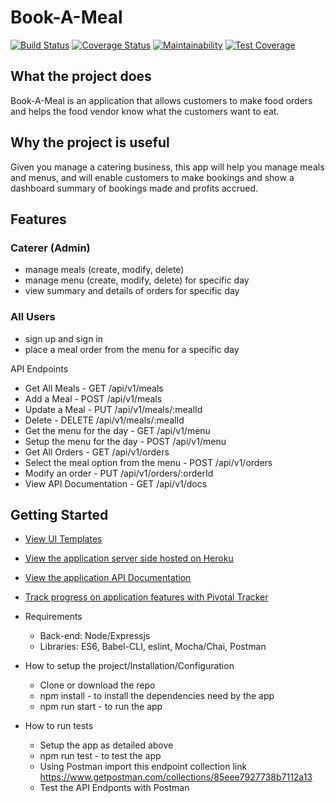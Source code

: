 # Book-A-Meal

[![Build Status](https://travis-ci.org/ozimos/Book-A-Meal.svg?branch=develop)](https://travis-ci.org/ozimos/Book-A-Meal)
[![Coverage Status](https://coveralls.io/repos/github/ozimos/Book-A-Meal/badge.svg?branch=develop)](https://coveralls.io/github/ozimos/Book-A-Meal?branch=develop)
[![Maintainability](https://api.codeclimate.com/v1/badges/77dae76840f23281165a/maintainability)](https://codeclimate.com/github/ozimos/Book-A-Meal/maintainability)
[![Test Coverage](https://api.codeclimate.com/v1/badges/77dae76840f23281165a/test_coverage)](https://codeclimate.com/github/ozimos/Book-A-Meal/test_coverage)

## What the project does

Book-A-Meal is an application that allows customers to make food orders and helps the food
vendor know what the customers want to eat.

## Why the project is useful

Given you manage a catering business, this app will help you manage meals and menus, and will enable customers to make bookings and show a dashboard summary of bookings made and profits accrued.

## Features

### Caterer (Admin)

* manage meals (create, modify, delete)
* manage menu (create, modify, delete) for specific day
* view summary and details of orders for specific day

### All Users

* sign up and sign in
* place a meal order from the menu for a specific day

API Endpoints

* Get All Meals  - GET /api/v1/meals
* Add a Meal  - POST /api/v1/meals
* Update a Meal  - PUT /api/v1/meals/:mealId
* Delete - DELETE /api/v1/meals/:mealId
* Get the menu for the day - GET /api/v1/menu
* Setup the menu for the day - POST /api/v1/menu
* Get All Orders  - GET /api/v1/orders
* Select the meal option from the menu  - POST /api/v1/orders
* Modify an order  - PUT /api/v1/orders/:orderId
* View API Documentation  - GET /api/v1/docs

## Getting Started

* [View UI Templates](<https://ozimos.github.io/Book-A-Meal/UI> "Github Project Hosting")
* [View the application server side hosted on Heroku](https://book-a-meal-andela-31.herokuapp.com/)
* [View the application API Documentation](https://book-a-meal-andela-31.herokuapp.com/api/v1/docs)
* [Track progress on application features with Pivotal Tracker](<https://www.pivotaltracker.com/n/projects/2165548> "Pivotal Tracker Project")
* Requirements

  * Back-end: Node/Expressjs
  * Libraries: ES6, Babel-CLI, eslint, Mocha/Chai, Postman

* How to setup the project/Installation/Configuration

  * Clone or download the repo
  * npm install - to install the dependencies need by the app
  * npm run start - to run the app

* How to run tests
  * Setup the app as detailed above
  * npm run test - to test the app
  * Using Postman import this endpoint collection link <https://www.getpostman.com/collections/85eee7927738b7112a13>
  * Test the API Endponts with Postman
